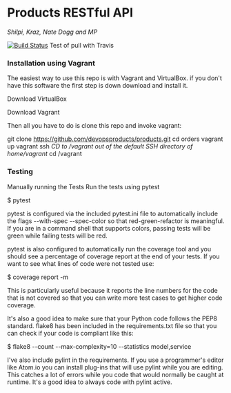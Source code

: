 # Products RESTful API
_Shilpi, Kraz, Nate Dogg and MP_

[![Build Status](https://travis-ci.org/devopsproducts/products.svg?branch=master)](https://travis-ci.org/devopsproducts/products)
Test of pull with Travis
### Installation using Vagrant
The easiest way to use this repo is with Vagrant and VirtualBox. if you don't have this software the first step is down download and install it.

Download VirtualBox

Download Vagrant

Then all you have to do is clone this repo and invoke vagrant:

git clone https://github.com/devopsproducts/products.git
cd orders
vagrant up
vagrant ssh
_CD to /vagrant out of the default SSH directory of home/vagrant_
cd /vagrant



### Testing
Manually running the Tests
Run the tests using pytest

$ pytest

pytest is configured via the included pytest.ini file to automatically include the flags --with-spec --spec-color so that red-green-refactor is meaningful. If you are in a command shell that supports colors, passing tests will be green while failing tests will be red.

pytest is also configured to automatically run the coverage tool and you should see a percentage of coverage report at the end of your tests. If you want to see what lines of code were not tested use:

$ coverage report -m

This is particularly useful because it reports the line numbers for the code that is not covered so that you can write more test cases to get higher code coverage.

It's also a good idea to make sure that your Python code follows the PEP8 standard. flake8 has been included in the requirements.txt file so that you can check if your code is compliant like this:

$ flake8 --count --max-complexity=10 --statistics model,service

I've also include pylint in the requirements. If you use a programmer's editor like Atom.io you can install plug-ins that will use pylint while you are editing. This catches a lot of errors while you code that would normally be caught at runtime. It's a good idea to always code with pylint active.
